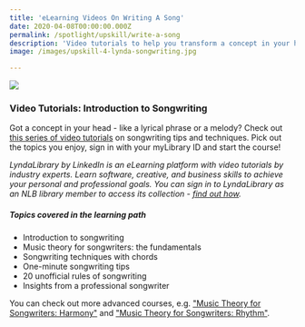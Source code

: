 ```yaml
---
title: 'eLearning Videos On Writing A Song'
date: 2020-04-08T00:00:00.000Z
permalink: /spotlight/upskill/write-a-song
description: 'Video tutorials to help you transform a concept in your head into a song'
image: /images/upskill-4-lynda-songwriting.jpg

---
```


<img src="/images/upskill-4-lynda-songwriting.jpg">
<h3>Video Tutorials: Introduction to Songwriting</h3>
<p>Got a concept in your head - like a lyrical phrase or a melody? Check out <a href="https://www.lynda.com/learning-paths/Audio-Music/write-a-song" target="_blank">this series of video tutorials</a> on songwriting tips and techniques. Pick out the topics you enjoy, sign in with your myLibrary ID and start the course!</p> 
<p><i>LyndaLibrary by LinkedIn is an eLearning platform with video tutorials by industry experts. Learn software, creative, and business skills to achieve your personal and professional goals. You can sign in to LyndaLibrary as an NLB library member to access its collection - <a href="/get-started-with/lynda/">find out how</a>.</i></p>
<h5>Topics covered in the learning path</h5>
<ul>
<li>Introduction to songwriting</li>
<li>Music theory for songwriters: the fundamentals</li>
<li>Songwriting techniques with chords</li>
<li>One-minute songwriting tips</li>
<li>20 unofficial rules of songwriting </li>
<li>Insights from a professional songwriter </li>
</ul>

<p>You can check out more advanced courses, e.g. <a href="https://www.lynda.com/Music-Theory-tutorials/Music-Theory-Songwriters-Harmony/360622-2.html" target="_blank">"Music Theory for Songwriters: Harmony"</a> and <a href="https://www.lynda.com/Audio-Music-tutorials/Music-Theory-Songwriters-Rhythm/544274-2.html" target="_blank">"Music Theory for Songwriters: Rhythm"</a>.
